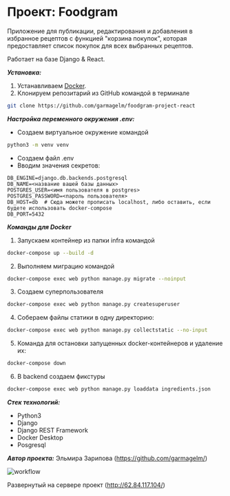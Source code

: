 # Проект: Foodgram
Приложение для публикации, редактирования и добавления в избранное рецептов с функцией "корзина покупок", которая предоставляет список покупок для всех выбранных рецептов.

Работает на базе Django & React.

***Установка:***
1. Устанавливаем [Docker](https://docs.docker.com/engine/install/).
2. Клонируем репозитарий из GitHub командой в терминале 
```bash
git clone https://github.com/garmagelm/foodgram-project-react
```

***Настройка переменного окружения .env:***

* Создаем виртуальное окружение командой 
```bash
python3 -m venv venv
```
* Создаем файл .env
* Вводим значения секретов: 
```
DB_ENGINE=django.db.backends.postgresql
DB_NAME=<название вашей базы данных>
POSTGRES_USER=<имя пользователя в postgres>
POSTGRES_PASSWORD=<пароль пользователя>
DB_HOST=db  # Сюда можете прописать localhost, либо оставить, если будете использовать docker-compose
DB_PORT=5432
```

***Команды для Docker***
1. Запускаем контейнер из папки infra командой
```bash
docker-compose up --build -d
```
2. Выполняем миграцию командой 
```bash
docker-compose exec web python manage.py migrate --noinput
```
3. Создаем суперпользователя 
```bash
docker-compose exec web python manage.py createsuperuser
```
4. Собераем файлы статики в одну директорию: 
```bash
docker-compose exec web python manage.py collectstatic --no-input
```
5. Команда для остановки запущенных docker-контейнеров и удаление их:
```bash
docker-compose down
```
6. В backend создаем фикстуры 
```bash
docker-compose exec web python manage.py loaddata ingredients.json
```

***Стек технологий:***

* Python3
* Django
* Django REST Framework
* Docker Desktop
* Posgresql

***Автор проекта:***
Эльмира Зарипова (https://github.com/garmagelm/)

![workflow](https://github.com/garmagelm/foodgram-project-react/actions/workflows/foodgram_project.yml/badge.svg)

Развернутый на сервере проект (http://62.84.117.104/)
